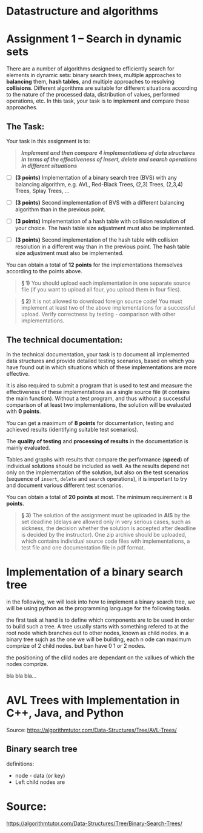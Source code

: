# Datastructure and algorithms
# Assignment 1 – Search in dynamic sets

There are a number of algorithms designed to efficiently search for elements in dynamic sets: binary search trees, multiple approaches to **balancing** them, **hash tables**, and multiple approaches to resolving **collisions**. Different algorithms are suitable for different situations according to the nature of the processed data, distribution of values, performed operations, etc. In this task, your task is to implement and compare these approaches.

## The Task:

Your task in this assignment is to:

> ***Implement and then compare 4 implementations of data structures in terms of the effectiveness of insert, delete and search operations in different situations***
 
 - [ ] **(3 points)** Implementation of a binary search tree (BVS) with any balancing algorithm, e.g. AVL, Red-Black Trees, (2,3) Trees, (2,3,4) Trees, Splay Trees, ...

 - [ ] **(3 points)** Second implementation of BVS with a different balancing algorithm than in the previous point.

 - [ ] **(3 points)** Implementation of a hash table with collision resolution of your choice. The hash table size adjustment must also be implemented.

 - [ ] **(3 points)** Second implementation of the hash table with collision resolution in a different way than in the previous point. The hash table size adjustment must also be implemented.

You can obtain a total of **12 points** for the implementations themselves according to the points above. 

> **§ 1)** You should upload each implementation in one separate source file (if you want to upload all four, you upload them in four files). 

> **§ 2)** It is not allowed to download foreign source code! You must implement at least two of the above implementations for a successful upload. Verify correctness by testing - comparison with other implementations.

## The technical documentation: 

In the technical documentation, your task is to document all implemented data structures and provide detailed testing scenarios, based on which you have found out in which situations which of these implementations are more effective. 

It is also required to submit a program that is used to test and measure the effectiveness of these implementations as a single source file (it contains the main function). Without a test program, and thus without a successful comparison of at least two implementations, the solution will be evaluated with **0 points**. 

You can get a maximum of **8 points** for documentation, testing and achieved results (identifying suitable test scenarios). 

The **quality of testing** and **processing of results** in the documentation is mainly evaluated. 

Tables and graphs with results that compare the performance (**speed**) of individual solutions should be included as well. As the results depend not only on the implementation of the solution, but also on the test scenarios (sequence of `insert`, `delete` and `search` operations), it is important to try and document various different test scenarios.

You can obtain a total of **20 points** at most. The minimum requirement is **8 points**.

> **§ 3)**  The solution of the assignment must be uploaded in **AIS** by the set deadline (delays are allowed only in very serious cases, such as sickness, the decision whether the solution is accepted after deadline is decided by the instructor). One zip archive should be uploaded, which contains individual source code files with implementations, a test file and one documentation file in pdf format.












# Implementation of a binary search tree
in the following, we will look into how to implement a binary search tree, we will be using python as the programming language for the following tasks. 

the first task at hand is to define which components are to be used in order to build such a tree. A tree usually starts with something refered to at the root node which branches out to other nodes, known as child nodes. in a binary tree sujch as the one we will be building, each n ode can maximum comprize of 2 child nodes. but ban have 0 1 or 2 nodes. 

the positioning of the clild nodes are dependant on the vallues of which the nodes comprize. 




bla bla bla...

# AVL Trees with Implementation in C++, Java, and Python
Source: https://algorithmtutor.com/Data-Structures/Tree/AVL-Trees/

## Binary search tree

definitions: 
- node - data (or key)
- Left child nodes are











# Source: 

[1]: <https://en.wikipedia.org/wiki/Hobbit#Lifestyle> "Hobbit lifestyles"


https://algorithmtutor.com/Data-Structures/Tree/Binary-Search-Trees/


